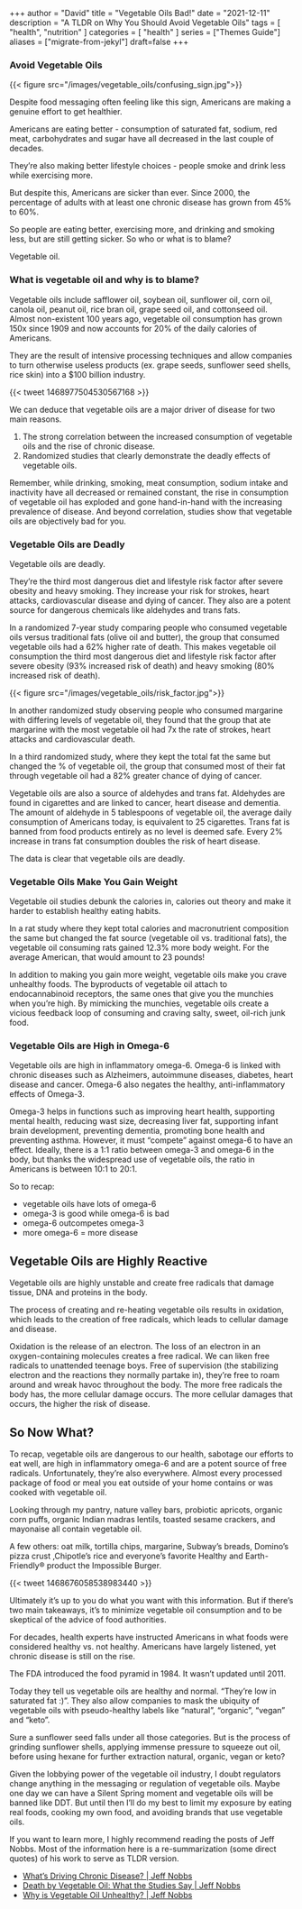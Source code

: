 +++
author = "David"
title = "Vegetable Oils Bad!"
date = "2021-12-11"
description = "A TLDR on Why You Should Avoid Vegetable Oils"
tags = [
    "health",
    "nutrition"
]
categories = [
    "health"
]
series = ["Themes Guide"]
aliases = ["migrate-from-jekyl"]
draft=false
+++ 

### Avoid Vegetable Oils

{{< figure src="/images/vegetable_oils/confusing_sign.jpg">}}

Despite food messaging often feeling like this sign, Americans are making a genuine effort to get healthier.

Americans are eating better - consumption of saturated fat, sodium, red meat, carbohydrates and sugar have all decreased in the last couple of decades.

They’re also making better lifestyle choices - people smoke and drink less while exercising more.

But despite this, Americans are sicker than ever.  Since 2000, the percentage of adults with at least one chronic disease has grown from 45% to 60%.

So people are eating better, exercising more, and drinking and smoking less, but are still getting sicker. So who or what is to blame?

Vegetable oil.

### What is vegetable oil and why is to blame?
Vegetable oils include safflower oil, soybean oil, sunflower oil, corn oil, canola oil, peanut oil, rice bran oil, grape seed oil, and cottonseed oil. Almost non-existent 100 years ago, vegetable oil consumption has grown 150x since 1909 and now accounts for 20% of the daily calories of Americans.

They are the result of intensive processing techniques and allow companies to turn otherwise useless products (ex. grape seeds, sunflower seed shells, rice skin) into a $100 billion industry.

{{< tweet 1468977504530567168 >}}

We can deduce that vegetable oils are a major driver of disease for two main reasons.

1. The strong correlation between the increased consumption of vegetable oils and the rise of chronic disease.
2. Randomized studies that clearly demonstrate the deadly effects of vegetable oils.

Remember, while drinking, smoking, meat consumption, sodium intake and inactivity have all decreased or remained constant, the rise in consumption of vegetable oil has exploded and gone hand-in-hand with the increasing prevalence of disease. And beyond correlation, studies show that vegetable oils are objectively bad for you.

### Vegetable Oils are Deadly
Vegetable oils are deadly.

They’re the third most dangerous diet and lifestyle risk factor after severe obesity and heavy smoking. They increase your risk for strokes, heart attacks, cardiovascular disease and dying of cancer. They also are a potent source for dangerous chemicals like aldehydes and trans fats.

In a randomized 7-year study comparing people who consumed vegetable oils versus traditional fats (olive oil and butter), the group that consumed vegetable oils had a 62% higher rate of death. This makes vegetable oil consumption the third most dangerous diet and lifestyle risk factor after severe obesity (93% increased risk of death) and heavy smoking (80% increased risk of death).

{{< figure src="/images/vegetable_oils/risk_factor.jpg">}}

In another randomized study observing people who consumed margarine with differing levels of vegetable oil, they found that the group that ate margarine with the most vegetable oil had 7x the rate of strokes, heart attacks and cardiovascular death.

In a third randomized study, where they kept the total fat the same but changed the % of vegetable oil, the group that consumed most of their fat through vegetable oil had a 82% greater chance of dying of cancer.

Vegetable oils are also a source of aldehydes and trans fat. Aldehydes are found in cigarettes and are linked to cancer, heart disease and dementia. The amount of aldehyde in 5 tablespoons of vegetable oil, the average daily consumption of Americans today, is equivalent to 25 cigarettes.   Trans fat is banned from food products entirely as no level is deemed safe. Every 2% increase in trans fat consumption doubles the risk of heart disease.

The data is clear that vegetable oils are deadly.

### Vegetable Oils Make You Gain Weight
Vegetable oil studies debunk the calories in, calories out theory and make it harder to establish healthy eating habits.

In a rat study where they kept total calories and macronutrient composition the same but changed the fat source (vegetable oil vs. traditional fats), the vegetable oil consuming rats gained 12.3% more body weight. For the average American, that would amount to 23 pounds!

In addition to making you gain more weight, vegetable oils make you crave unhealthy foods. The byproducts of vegetable oil attach to endocannabinoid receptors, the same ones that give you the munchies when you’re high. By mimicking the munchies, vegetable oils create a vicious feedback loop of consuming and craving salty, sweet, oil-rich junk food.

### Vegetable Oils are High in Omega-6
Vegetable oils are high in inflammatory omega-6.  Omega-6 is linked with chronic diseases such as Alzheimers, autoimmune diseases, diabetes, heart disease and cancer. Omega-6 also negates the healthy, anti-inflammatory effects of Omega-3.

Omega-3 helps in functions such as improving heart health, supporting mental health, reducing wast size, decreasing liver fat, supporting infant brain development, preventing dementia, promoting bone health and preventing asthma. However, it must “compete” against omega-6 to have an effect.  Ideally, there is a 1:1 ratio between omega-3 and omega-6 in the body, but thanks the widespread use of vegetable oils, the ratio in Americans is between 10:1 to 20:1. 

So to recap: 
- vegetable oils have lots of omega-6
- omega-3 is good while omega-6 is bad
- omega-6 outcompetes omega-3
- more omega-6 = more disease


## Vegetable Oils are Highly Reactive
Vegetable oils are highly unstable and create free radicals that damage tissue, DNA and proteins in the body. 

The process of creating and re-heating vegetable oils results in oxidation, which leads to the creation of free radicals, which leads to cellular damage and disease. 

Oxidation is the release of an electron.  The loss of an electron in an oxygen-containing molecules creates a free radical. We can liken free radicals to unattended teenage boys. Free of supervision (the stabilizing electron and the reactions they normally partake in), they’re free to roam around and wreak havoc throughout the body. The more free radicals the body has, the more cellular damage occurs. The more cellular damages that occurs, the higher the risk of disease. 

## So Now What?
To recap, vegetable oils are dangerous to our health, sabotage our efforts to eat well, are high in inflammatory omega-6 and are a potent source of free radicals.  Unfortunately, they’re also everywhere. Almost every processed package of food or meal you eat outside of your home contains or was cooked with vegetable oil. 

Looking through my pantry, nature valley bars, probiotic apricots, organic corn puffs, organic Indian madras lentils, toasted sesame crackers, and mayonaise all contain vegetable oil.

A few others: oat milk, tortilla chips, margarine, Subway’s breads, Domino’s pizza crust ,Chipotle’s rice and everyone’s favorite Healthy and Earth-Friendly® product the Impossible Burger.

{{< tweet 1468676058538983440 >}}

Ultimately it’s up to you do what you want with this information.  But if there’s two main takeaways, it’s to minimize vegetable oil consumption and to be skeptical of the advice of food authorities.

For decades, health experts have instructed Americans in what foods were considered healthy vs. not healthy. Americans have largely listened, yet chronic disease is still on the rise.

The FDA introduced the food pyramid in 1984. It wasn’t updated until 2011. 

Today they tell us vegetable oils are healthy and normal. “They’re low in saturated fat :)”.  They also allow companies to mask the ubiquity of vegetable oils with pseudo-healthy labels like “natural”, “organic”, “vegan” and “keto”.

Sure a sunflower seed falls under all those categories. But is the process of grinding sunflower shells, applying immense pressure to squeeze out oil, before using hexane for further extraction natural, organic, vegan or keto?

Given the lobbying power of the vegetable oil industry, I doubt regulators change anything in the messaging or regulation of vegetable oils. Maybe one day we can have a Silent Spring moment and vegetable oils will be banned like DDT. But until then I’ll do my best to limit my exposure by eating real foods, cooking my own food, and avoiding brands that use vegetable oils.

If you want to learn more, I highly recommend reading the posts of Jeff Nobbs. Most of the information here is a re-summarization (some direct quotes) of his work to serve as TLDR version.

- [What’s Driving Chronic Disease? | Jeff Nobbs](https://www.jeffnobbs.com/posts/what-causes-chronic-disease)
- [Death by Vegetable Oil: What the Studies Say | Jeff Nobbs](https://www.jeffnobbs.com/posts/death-by-vegetable-oil-what-the-studies-say)
- [Why is Vegetable Oil Unhealthy? | Jeff Nobbs](https://www.jeffnobbs.com/posts/why-is-vegetable-oil-unhealthy)





